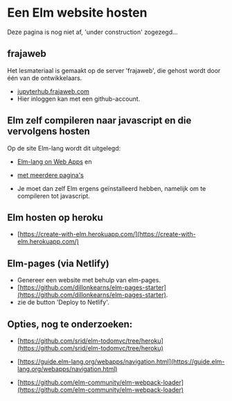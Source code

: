 # Een Elm website hosten

Deze pagina is nog niet af, 'under construction' zogezegd...

## frajaweb

Het lesmateriaal is gemaakt op de server 'frajaweb', die gehost wordt door één van de ontwikkelaars.
+ [jupyterhub.frajaweb.com](https://jupyterhub.frajaweb.com/hub/login)
+ Hier inloggen kan met een github-account.

## Elm zelf compileren naar javascript en die vervolgens hosten

Op de site Elm-lang wordt dit uitgelegd:

+ [Elm-lang on Web Apps](https://guide.elm-lang.org/webapps/)
en
+ [met meerdere pagina's](https://guide.elm-lang.org/webapps/navigation.html)

+ Je moet dan zelf Elm ergens geïnstalleerd hebben, namelijk om te compileren tot javascript.


## Elm hosten op heroku

+ [https://create-with-elm.herokuapp.com/](https://create-with-elm.herokuapp.com/)


## Elm-pages (via Netlify)  

+ Genereer een website met behulp van elm-pages.
+ [https://github.com/dillonkearns/elm-pages-starter](https://github.com/dillonkearns/elm-pages-starter).
+ zie de button 'Deploy to Netlify'.


## Opties, nog te onderzoeken:

+ [https://github.com/srid/elm-todomvc/tree/heroku](https://github.com/srid/elm-todomvc/tree/heroku)


+ [https://guide.elm-lang.org/webapps/navigation.html](https://guide.elm-lang.org/webapps/navigation.html)
+ [https://github.com/elm-community/elm-webpack-loader](https://github.com/elm-community/elm-webpack-loader)
